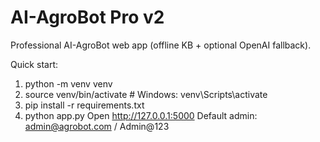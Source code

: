 # AI-AgroBot Pro v2
Professional AI-AgroBot web app (offline KB + optional OpenAI fallback).

Quick start:
1. python -m venv venv
2. source venv/bin/activate  # Windows: venv\Scripts\activate
3. pip install -r requirements.txt
4. python app.py
Open http://127.0.0.1:5000
Default admin: admin@agrobot.com / Admin@123
